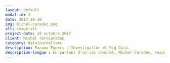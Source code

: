 ```yaml
---
layout: default
modal-id: 3
date: 2017-10-19
img: michel-caradec.png
alt: image-alt
project-date: 19 octobre 2017
client: Michel <br>Caradec
category: Datajournalisme
description: Panama Papers : Investigation et Big Data.
description-longue : En partant d'un cas concret, Michel Caradec, responsable technique chez Cegid et contributeur sur la plateforme Data BZH vous propose de détailler les éléments de l'affaire du point de vue de la donnée. . 
---
```

